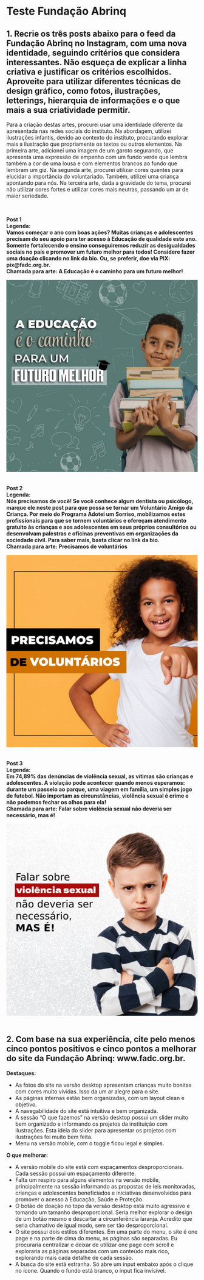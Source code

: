 <h1>Teste Fundação Abrinq</h1>


<h2> <strong>1. Recrie os três posts abaixo para o feed da Fundação Abrinq no Instagram, com uma nova identidade, seguindo critérios que considera interessantes. Não esqueça de explicar a linha criativa e justificar os critérios escolhidos. Aproveite para utilizar diferentes técnicas de design gráfico, como fotos, ilustrações, letterings, hierarquia de informações e o que mais a sua criatividade permitir.</strong></h2>

<p>Para a criação destas artes, procurei usar uma identidade diferente da apresentada nas redes sociais do instituto. Na abordagem, utilizei ilustrações infantis, devido ao contexto do instituto, procurando explorar mais a ilustração que propriamente os textos ou outros elementos.
Na primeira arte, adicionei uma imagem de um garoto segurando, que apresenta uma expressão de empenho com um fundo verde que lembra também a cor de uma lousa e com elementos brancos ao fundo que lembram um giz.
Na segunda arte, procurei utilizar cores quentes para elucidar a importância do voluntariado. Também, utilizei uma criança apontando para nós.
Na terceira arte, dada a gravidade do tema, procurei não utilizar cores fortes e utilizar cores mais neutras, passando um ar de maior seriedade.</p>
<br/>

<p><strong>Post 1<br/>
Legenda:<br/>
Vamos começar o ano com boas ações? Muitas crianças e adolescentes precisam do seu apoio para ter acesso à Educação de qualidade este ano. Somente fortalecendo o ensino conseguiremos reduzir as desigualdades sociais no país e promover um futuro melhor para todos! Considere fazer uma doação clicando no link da bio. Ou, se preferir, doe via PIX: pix@fadc.org.br.<br/>
Chamada para arte:
A Educação é o caminho para um futuro melhor!</strong></p>

<img src="https://github.com/celopaias/teste_fundacaoAbrinq/blob/main/arte1.jpg"/>
<br/><br/>
<p><strong>Post 2<br/>
Legenda:<br/>
Nós precisamos de você!
Se você conhece algum dentista ou psicólogo, marque ele neste post para que possa se tornar um Voluntário Amigo da Criança.
Por meio do Programa Adotei um Sorriso, mobilizamos estes profissionais para que se tornem voluntários e ofereçam atendimento gratuito às crianças e aos adolescentes em seus próprios consultórios ou desenvolvam palestras e oficinas preventivas em organizações da sociedade civil.
Para saber mais, basta clicar no link da bio.<br/>
Chamada para arte:
Precisamos de voluntários</strong></p>
<img src="https://github.com/celopaias/teste_fundacaoAbrinq/blob/main/arte2.jpg"/>
<br/><br/>

<p><strong>Post 3<br/>
Legenda:<br/>
Em 74,89% das denúncias de violência sexual, as vítimas são crianças e adolescentes. A violação pode acontecer quando menos esperamos: durante um passeio ao parque, uma viagem em família, um simples jogo de futebol. Não importam as circunstâncias, violência sexual é crime e não podemos fechar os olhos para ela!<br/>
Chamada para arte:
Falar sobre violência sexual não deveria ser necessário, mas é!</strong></p>
<img src="https://github.com/celopaias/teste_fundacaoAbrinq/blob/main/arte3.jpg"/>
<br/><br/>

<h2><strong>2. Com base na sua experiência, cite pelo menos cinco pontos positivos e cinco pontos a melhorar do site da Fundação Abrinq: www.fadc.org.br.</strong></h2>


<p><strong>Destaques:</strong></p>

<ul>
<li>As fotos do site na versão desktop apresentam crianças muito bonitas com cores muito vividas. Isso da um ar alegre para o site.</li>
<li>As páginas internas estão bem organizadas, com um layout clean e objetivo.</li>
<li>A navegabilidade do site está intuitiva e bem organizada.</li>
<li>A sessão “O que fazemos” na versão desktop possui um slider muito bem organizado e informando os projetos da instituição com ilustrações. Esta ideia do slider para apresentar os projetos com ilustrações foi muito bem feita.</li>
<li>Menu na versão mobile, com o toggle ficou legal e simples.</li>
</ul>


<p><strong>O que melhorar:</strong></p>

<ul>
<li>A versão mobile do site está com espaçamentos desproporcionais. Cada sessão possui um espaçamento diferente.</li>
<li>Falta um respiro para alguns elementos na versão mobile, principalmente na sessão informando as propostas de leis monitoradas, crianças e adolescentes beneficiados e iniciativas desenvolvidas para promover o acesso à Educação, Saúde e Proteção.</li>
<li>O botão de doação no topo da versão desktop está muito agressivo e tomando um tamanho desproporcional. Seria melhor explorar o design de um botão mesmo e descartar a circunferência laranja. Acredito que seria chamativo de igual modo, sem ser tão desproporcional.</li>
<li>O site possui dois estilos diferentes. Em uma parte do menu, o site é one page e na parte de cima do menu, as páginas são separadas. Eu procuraria centralizar e deixar de utilizar one page com scroll e exploraria as páginas separadas com um conteúdo mais rico, explorando mais cada detalhe de cada sessão.</li>
<li>A busca do site está estranha. Só abre um input embaixo após o clique no ícone. Quando o fundo está branco, o input fica invisível.</li>
</ul>

